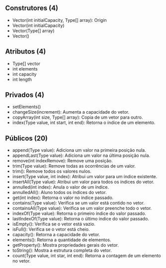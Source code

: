 ## Construtores (4)

- Vector(int initialCapacity, Type[] array): Origin
- Vector(int initialCapacity)
- Vector(Type[] array)
- Vector()

## Atributos (4)

- Type[] vector
- int elements
- int capacity
- int length

## Privados (4)

- setElements()
- changeSize(increment): Aumenta a capacidade do vetor.
- copyArray(int size, Type[] array): Copia de um vetor para outro.
- index(Type value, int start, int end): Retorna o índice de um elemento.

## Públicos (20)

- append(Type value): Adiciona um valor na primeira posição nula.
- appendLast(Type value): Adiciona um valor na última posição nula.
- remove(int indexRemove): Remove uma posição.
- trim(Type value): Remove todas as ocorrências de um valor.
- trim(): Remove todos os valores nulos.
- insert(Type value, int index): Atribui um valor para um índice existente.
- insertAll(Type value): Atribui um valor para todos os índices do vetor.
- annulled(int index): Anula o valor de um índice.
- annulledAll(): Aluno todos os índices do vetor.
- get(int index): Retorna o valor no índice passado.
- contains(Type value): Verifica se um valor está contido no vetor.
- containsAll(Type value): Verifica se um valor preenche todo o vetor.
- indexOf(Type value): Retorna o primeiro índice do valor passado.
- lastIndexOf(Type value): Retorna o último índice do valor passado.
- isEmpty(): Verifica se o vetor está vazio.
- isFull(): Verifica se o vetor está cheio.
- capacity(): Retorna a capacidade do vetor.
- elements(): Retorna a quantidade de elementos.
- getProperty(): Mostra propriedades gerais do vetor.
- toString(): Mostra a estrutura completa do vetor.
- count(Type value, int star, int end): Retorna a contagem de um elemento no vetor.
